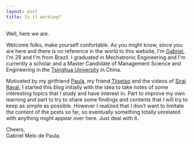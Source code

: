 ```yaml
---
layout: post
title: Is it working?
---
```


Well, here we are.

Welcome folks, make yourself confortable.
As you might know, since you are here and there is no reference in the world to this website, I'm [Gabriel](www.linkedin.com/in/gabrielmpaula), I'm 29 and I'm from Brazil. I graduated in Mechatronic Engineering and I'm currently a scholar and a Master Candidate of  Management Science and Engineering in the [Tsinghua University](http://www.tsinghua.edu.cn/publish/thu2018en/index.html) in China.

Motivated by my girlfriend [Paula](www.linkedin.com/in/paularzm), my friend [Tiisetso](www.tiisetso.com) and the videos of [Siraj Raval](https://www.youtube.com/channel/UCWN3xxRkmTPmbKwht9FuE5A), I started this blog initially with the idea to take notes of some interesting topics that I study and have interest in. Part to improve my own learning and part to try to share some findings and contents that I will try to keep as simple as possible. However I realized that I don't want to limitate the content of the posts so far, so eventually something totally unrelated with anything might appear over here. Just deal with it.

Cheers,  
Gabriel Melo de Paula.